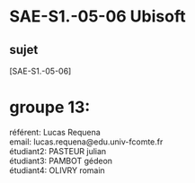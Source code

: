 # SAE-S1.-05-06 Ubisoft

## sujet

[SAE-S1.-05-06]

<h1>groupe 13:</h1>
<div>référent: Lucas Requena</div>
<div>email: lucas.requena@edu.univ-fcomte.fr</div>

<div>étudiant2: PASTEUR julian</div>
<div>étudiant3: PAMBOT gédeon</div>
<div>étudiant4: OLIVRY romain</div>

<h1></h1>
